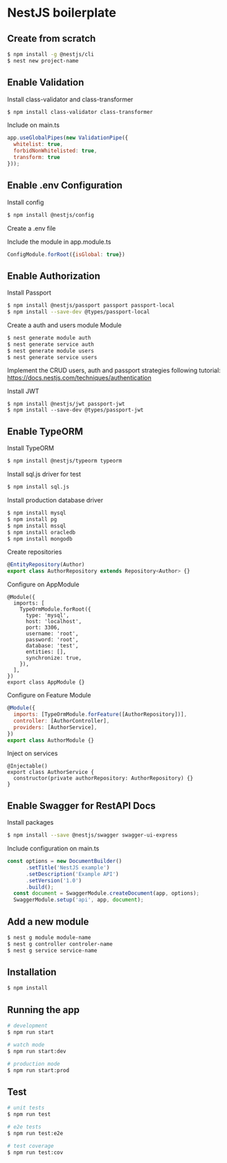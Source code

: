# NestJS boilerplate

## Create from scratch
```bash
$ npm install -g @nestjs/cli
$ nest new project-name
```

## Enable Validation
Install class-validator and class-transformer
```bash
$ npm install class-validator class-transformer
```
Include on main.ts
```javascript
app.useGlobalPipes(new ValidationPipe({
  whitelist: true,
  forbidNonWhitelisted: true,
  transform: true
}));
```

## Enable .env Configuration
Install config
```bash
$ npm install @nestjs/config
```
Create a .env file

Include the module in app.module.ts
```javascript
ConfigModule.forRoot({isGlobal: true})
```

## Enable Authorization
Install Passport
```bash
$ npm install @nestjs/passport passport passport-local
$ npm install --save-dev @types/passport-local
```
Create a auth and users module Module
```bash
$ nest generate module auth
$ nest generate service auth
$ nest generate module users
$ nest generate service users
```
Implement the CRUD users, auth and passport strategies following tutorial: https://docs.nestjs.com/techniques/authentication

Install JWT
```
$ npm install @nestjs/jwt passport-jwt
$ npm install --save-dev @types/passport-jwt
```



## Enable TypeORM
Install TypeORM
```bash
$ npm install @nestjs/typeorm typeorm
```
Install sql.js driver for test
```bash
$ npm install sql.js
```
Install production database driver
```bash
$ npm install mysql
$ npm install pg
$ npm install mssql
$ npm install oracledb
$ npm install mongodb
```

Create repositories
```javascript
@EntityRepository(Author)
export class AuthorRepository extends Repository<Author> {}
```
Configure on AppModule
```javacript
@Module({
  imports: [
    TypeOrmModule.forRoot({
      type: 'mysql',
      host: 'localhost',
      port: 3306,
      username: 'root',
      password: 'root',
      database: 'test',
      entities: [],
      synchronize: true,
    }),
  ],
})
export class AppModule {}
```

Configure on Feature Module
```javascript
@Module({
  imports: [TypeOrmModule.forFeature([AuthorRepository])],
  controller: [AuthorController],
  providers: [AuthorService],
})
export class AuthorModule {}
```
Inject on services
```
@Injectable()
export class AuthorService {
  constructor(private authorRepository: AuthorRepository) {}
}
```


## Enable Swagger for RestAPI Docs
Install packages
```bash
$ npm install --save @nestjs/swagger swagger-ui-express
```
Include configuration on main.ts
```javascript
const options = new DocumentBuilder()
      .setTitle('NestJS example')
      .setDescription('Example API')
      .setVersion('1.0')
      .build();
  const document = SwaggerModule.createDocument(app, options);
  SwaggerModule.setup('api', app, document);
```



## Add a new module
```bash
$ nest g module module-name
$ nest g controller controler-name
$ nest g service service-name
```

## Installation

```bash
$ npm install
```

## Running the app

```bash
# development
$ npm run start

# watch mode
$ npm run start:dev

# production mode
$ npm run start:prod
```

## Test

```bash
# unit tests
$ npm run test

# e2e tests
$ npm run test:e2e

# test coverage
$ npm run test:cov
```
